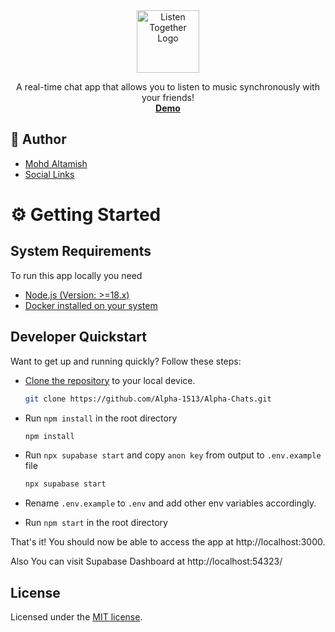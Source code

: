 <p align="center" style="margin-top: 120px">
  <a href="https://listen-together.app">
   <img src="./public/Alpha Chats_20250130_200548_0000.png" width="100px" alt="Listen Together Logo">
  </a>
</p>

  <p align="center">
  A real-time chat app that allows you to listen to music synchronously with your friends!
  <br>
    <a href="https://listen-together.app"><strong>Demo</strong></a>
  </p>

## 🙇 Author

- [Mohd Altamish](https://www.linkedin.com/in/mohd-altamish-506404330?utm_source=share&utm_campaign=share_via&utm_content=profile&utm_medium=android_app)
- [Social Links](https://linktr.ee/mohd_altamish)

# ⚙️ Getting Started 

## System Requirements

To run this app locally you need

- [Node.js (Version: >=18.x)](https://nodejs.org/en/download/)
- [Docker installed on your system](https://docs.docker.com/engine/install/)

## Developer Quickstart

Want to get up and running quickly? Follow these steps:

- [Clone the repository](https://help.github.com/articles/cloning-a-repository/) to your local device.

  ```sh
  git clone https://github.com/Alpha-1513/Alpha-Chats.git
  ```

- Run `npm install` in the root directory
  ```sh
  npm install
  ```
- Run `npx supabase start` and copy `anon key` from output to `.env.example` file
  ```sh
  npx supabase start
  ```
- Rename `.env.example` to `.env` and add other env variables accordingly.
- Run `npm start` in the root directory

That's it! You should now be able to access the app at http://localhost:3000.

Also You can visit Supabase Dashboard at http://localhost:54323/

## License

Licensed under the [MIT license](https://github.com/shadcn/taxonomy/blob/main/LICENSE.md).
